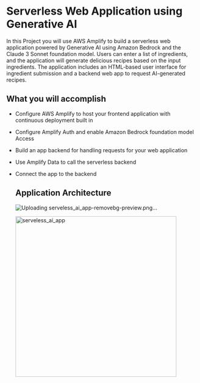 # Serverless Web Application using Generative AI
In this Project you will use AWS Amplify to build a serverless web application powered by Generative AI using Amazon Bedrock and the Claude 3 Sonnet foundation model. Users can enter a list of ingredients, and the application will generate delicious recipes based on the input ingredients. The application includes an HTML-based user interface for ingredient submission and a backend web app to request AI-generated recipes.

## What you will accomplish
- Configure AWS Amplify to host your frontend application with continuous deployment built in
- Configure Amplify Auth and enable Amazon Bedrock foundation model Access
- Build an app backend for handling requests for your web application
- Use Amplify Data to call the serverless backend
- Connect the app to the backend

  ## Application Architecture
  ![Uploading serveless_ai_app-removebg-preview.png…]()
  
  <img width="422" alt="serveless_ai_app" src="https://github.com/user-attachments/assets/04df88d3-7b88-4a91-ade0-478f554e2939" />
